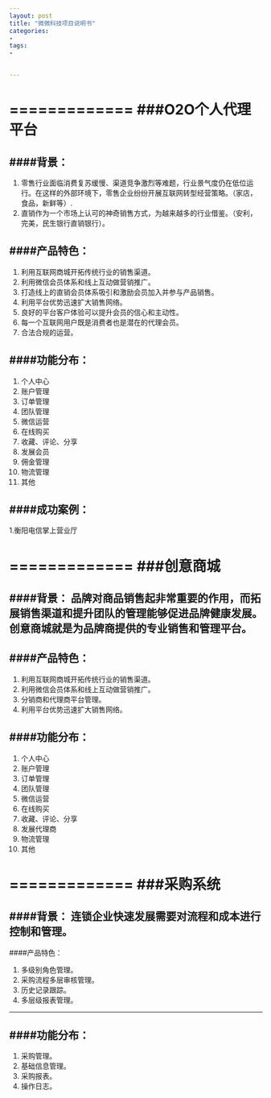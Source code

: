 ```yaml
---
layout: post
title: "微微科技项目说明书"
categories:
- 
tags:
- 


---
```


=============
###O2O个人代理平台
=============

####背景：
-------------
1. 零售行业面临消费复苏缓慢、渠道竞争激烈等难题，行业景气度仍在低位运行。在这样的外部环境下，零售企业纷纷开展互联网转型经营策略。（家店，食品，新鲜等）.
2. 直销作为一个市场上认可的神奇销售方式，为越来越多的行业借鉴。（安利，完美，民生银行直销银行）。

####产品特色：
-------------
1. 利用互联网商城开拓传统行业的销售渠道。
2. 利用微信会员体系和线上互动做营销推广。
3. 打造线上的直销会员体系吸引和激励会员加入并参与产品销售。
4. 利用平台优势迅速扩大销售网络。
5. 良好的平台客户体验可以提升会员的信心和主动性。
6. 每一个互联网用户既是消费者也是潜在的代理会员。
7. 合法合规的运营。

####功能分布：
-------------
1. 个人中心
2. 账户管理
3. 订单管理
4. 团队管理
5. 微信运营
6. 在线购买
7. 收藏、评论、分享
8. 发展会员
9. 佣金管理
10. 物流管理
12. 其他

####成功案例：
-------------
1.衡阳电信掌上营业厅

=============
###创意商城
=============
####背景：
品牌对商品销售起非常重要的作用，而拓展销售渠道和提升团队的管理能够促进品牌健康发展。创意商城就是为品牌商提供的专业销售和管理平台。
-------------
####产品特色：
-------------
1. 利用互联网商城开拓传统行业的销售渠道。
2. 利用微信会员体系和线上互动做营销推广。
3. 分销商和代理商平台管理。
4. 利用平台优势迅速扩大销售网络。

####功能分布：
-------------
1. 个人中心
2. 账户管理
3. 订单管理
4. 团队管理
5. 微信运营
6. 在线购买
7. 收藏、评论、分享
8. 发展代理商
9. 物流管理
13. 其他

=============
###采购系统
=============
####背景：
连锁企业快速发展需要对流程和成本进行控制和管理。
-------------
####产品特色：
1. 多级别角色管理。
2. 采购流程多层审核管理。
3. 历史记录跟踪。
4. 多层级报表管理。
-------------
####功能分布：
-------------
1. 采购管理。
2. 基础信息管理。
3. 采购报表。
4. 操作日志。